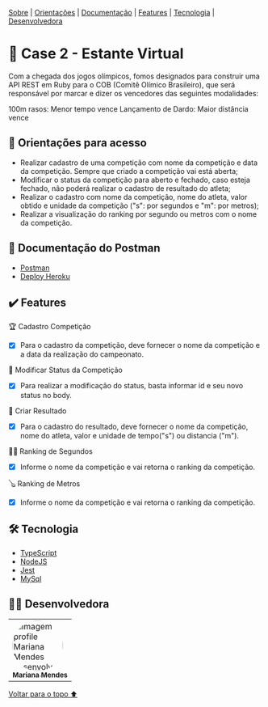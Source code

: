 <p>
<a href="#sobre">Sobre</a> |
<a href="#orientacoes">Orientações</a> |
<a href="documentação">Documentação</a> |
<a href="#features">Features</a> |
<a href="#tecnologia">Tecnologia</a> |
<a href="#desenvolvedora">Desenvolvedora</a>
</p>

<h1 id="sobre">📕 Case 2 - Estante Virtual </h1>

<p>Com a chegada dos jogos olímpicos, fomos designados para construir uma API REST em Ruby para o COB (Comitê Olímico Brasileiro), que será responsável por marcar e dizer os vencedores das seguintes modalidades:

100m rasos: Menor tempo vence
Lançamento de Dardo: Maior distância vence</p>

<h2 id="orientacoes">🚨 Orientações para acesso</h2>

- Realizar cadastro de uma competição com nome da competição e data da competição. Sempre que criado a competição vai está aberta;
- Modificar o status da competição para aberto e fechado, caso esteja fechado, não poderá realizar o cadastro de resultado do atleta;
- Realizar o cadastro com nome da competição, nome do atleta, valor obtido e unidade da competição ("s": por segundos e "m": por metros);
- Realizar a visualização do ranking por segundo ou metros com o nome da competição.

<h2 id="documentação">🚨 Documentação do Postman</h2>

- [Postman](https://documenter.getpostman.com/view/20351771/Uzds1oFv)
- [Deploy Heroku](https://case-estante-virtual-mariana.herokuapp.com/)

<h2 id="features">✔️ Features</h2>

🏆 Cadastro Competição

- [x] Para o cadastro da competição, deve fornecer o nome da competição e a data da realização do campeonato.

🔄 Modificar Status da Competição

- [x] Para realizar a modificação do status, basta informar id e seu novo status no body.

🥇 Criar Resultado
- [x] Para o cadastro  do resultado, deve fornecer o nome da competição, nome do atleta, valor e unidade de tempo("s") ou distancia ("m").

🏃‍♂️ Ranking de Segundos 
- [x] Informe o nome da competição e vai retorna o ranking da competição.

🪕 Ranking de Metros
- [x] Informe o nome da competição e vai retorna o ranking da competição.

 <h2 id="tecnologia">🛠 Tecnologia</h2>

- [TypeScript](https://www.typescriptlang.org/)
- [NodeJS](https://nodejs.org/en/docs/)
- [Jest](https://jestjs.io/pt-BR/docs/api)
- [MySql](https://dev.mysql.com/doc/)

<h2 id="desenvolvedora">👩‍💻 Desenvolvedora</h2>
<table>         
<td><a href="https://github.com/MariTronix/silveira-Mariana-Lima"><img style="border-radius: 50%;" src="https://avatars.githubusercontent.com/u/98923335?s=400&u=905dca80d19db4a2fd37bac3728f150c4c53ac15&v=4" width="100px;" alt="Imagem profile Mariana Mendes desenvolvedora"/><br /><sub><b> Mariana Mendes </b></sub></a><br /> 
</table>

<a href="#voltar">Voltar para o topo ⬆️</a>
